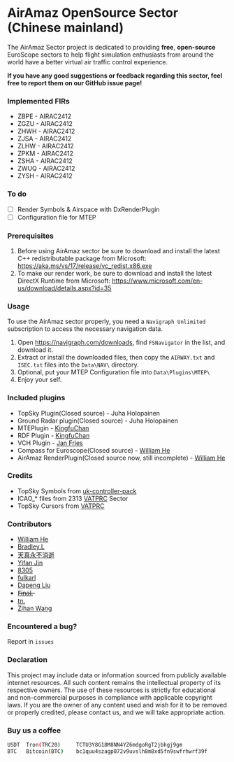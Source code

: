# AirAmaz OpenSource Sector (Chinese mainland)
The AirAmaz Sector project is dedicated to providing **free**, **open-source** EuroScope sectors to help flight simulation enthusiasts from around the world have a better virtual air traffic control experience.

**If you have any good suggestions or feedback regarding this sector, feel free to report them on our GitHub issue page!**

### Implemented FIRs
- ZBPE - AIRAC2412
- ZGZU - AIRAC2412
- ZHWH - AIRAC2412
- ZJSA - AIRAC2412
- ZLHW - AIRAC2412
- ZPKM - AIRAC2412
- ZSHA - AIRAC2412
- ZWUQ - AIRAC2412
- ZYSH - AIRAC2412

### To do
- [ ] Render Symbols & Airspace with DxRenderPlugin
- [ ] Configuration file for MTEP

### Prerequisites
1. Before using AirAmaz sector be sure to download and install the latest C++ redistributable package from Microsoft: https://aka.ms/vs/17/release/vc_redist.x86.exe
2. To make our render work, be sure to download and install the latest DirectX Runtime from Microsoft: https://www.microsoft.com/en-us/download/details.aspx?id=35

### Usage
To use the AirAmaz sector properly, you need a ``Navigraph Unlimited`` subscription to access the necessary navigation data.

1. Open https://navigraph.com/downloads, find `FSNavigator` in the list, and download it.
2. Extract or install the downloaded files, then copy the `AIRWAY.txt` and `ISEC.txt` files into the `Data\NAV\` directory.
3. Optional, put your MTEP Configuration file into `Data\Plugins\MTEP\`
4. Enjoy your self.


### Included plugins
- TopSky Plugin(Closed source) - Juha Holopainen
- Ground Radar plugin(Closed source)  - Juha Holopainen
- MTEPlugin - [KingfuChan](https://github.com/KingfuChan/MTEPlugin-for-EuroScope)
- RDF Plugin - [KingfuChan](https://github.com/KingfuChan/RDF)
- VCH Plugin - [Jan Fries](https://github.com/DrFreas/VCH)
- Compass for Euroscope(Closed source) - [William He](https://github.com/fwilliamhe)
- AirAmaz RenderPlugin(Closed source now, still incomplete) - [William He](https://github.com/fwilliamhe)

### Credits
- TopSky Symbols from [uk-controller-pack](https://github.com/VATSIM-UK/uk-controller-pack)
- ICAO_* files from 2313 [VATPRC](https://www.vatprc.net/) Sector
- TopSky Cursors from [VATPRC](https://www.vatprc.net/)

### Contributors
- [William He](https://github.com/fwilliamhe)
- [Bradley.L](https://github.com/BradleyLu)
- [天真永不消逝](https://github.com/shiguanglindi)
- [Yifan Jin](https://github.com/N28888)
- [8305](https://github.com/wvemil)
- [fulkarl](https://github.com/fulkarl)
- [Dapeng Liu](https://github.com/DapengLiu01)
- [F̶i̶n̶a̶l̶.̶]()
- [tn.]()
- [Zihan Wang]()
### Encountered a bug?
Report in `issues`

### Declaration
This project may include data or information sourced from publicly available internet resources. All such content remains the intellectual property of its respective owners. The use of these resources is strictly for educational and non-commercial purposes in compliance with applicable copyright laws. If you are the owner of any content used and wish for it to be removed or properly credited, please contact us, and we will take appropriate action.

### Buy us a coffee
```bash
USDT  Tron(TRC20)     TCTU3Y8G18M8NN4YZ6mdgoRgT2jbhgj9gm
BTC   Bitcoin(BTC)    bc1quu4szagp072v9uvslh8m8xd5fn9swfrhwrf39f
```